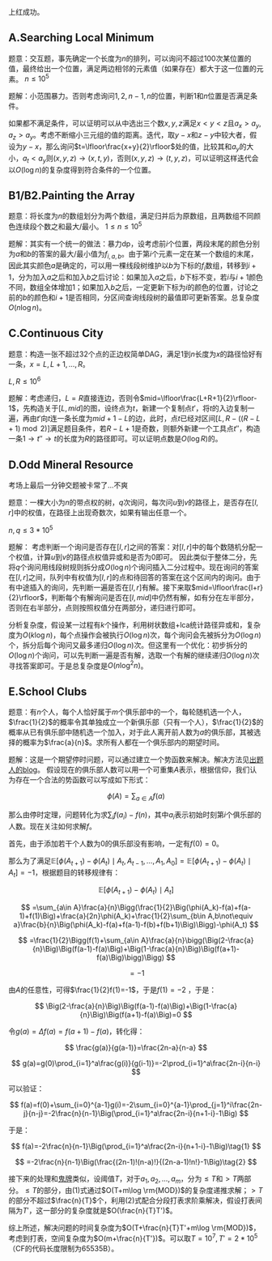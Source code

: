 上红成功。

## A.Searching Local Minimum

题意：交互题，事先确定一个长度为$n$的排列，可以询问不超过$100$次某位置的值，最终给出一个位置，满足两边相邻的元素值（如果存在）都大于这一位置的元素。
$n\leq 10^5$


题解：小范围暴力。否则考虑询问$1,2,n-1,n$的位置，判断$1$和$n$位置是否满足条件。

如果都不满足条件，可以证明可以从中选出三个数$x,y,z$满足$x<y<z$且$a_x>a_y,a_z>a_y$。考虑不断缩小三元组的值的距离。迭代，取$y-x$和$z-y$中较大者，假设为$y-x$，那么询问$t=\lfloor\frac{x+y}{2}\rfloor$处的值，比较其和$a_y$的大小，$a_t<a_y$则$(x,y,z)\to (x,t,y)$，否则$(x,y,z)\to (t,y,z)$，可以证明这样迭代会以$O(\log n)$的复杂度得到符合条件的一个位置。

## B1/B2.Painting the Array

题意：将长度为$n$的数组划分为两个数组，满足归并后为原数组，且两数组不同颜色连续段个数之和最大/最小。
$1\leq n\leq 10^5$

题解：其实有一个统一的做法：暴力dp，设考虑前$i$个位置，两段末尾的颜色分别为$a$和$b$的答案的最大/最小值为$f_{i,a,b}$。由于第$i$个元素一定在某一个数组的末尾，因此其实颜色$a$是确定的，可以用一棵线段树维护以$b$为下标的$f_i$数组，转移到$i+1$，分为加入$a$之后和加入$b$之后讨论：如果加入$a$之后，$b$下标不变，若$i$与$i+1$颜色不同，数组全体增加$1$；如果加入$b$之后，一定更新下标为$i$的颜色的位置，讨论之前的$b$的颜色和$i+1$是否相同，分区间查询线段树的最值即可更新答案。总复杂度$O(n\log n)$。

## C.Continuous City

题意：构造一张不超过$32$个点的正边权简单DAG，满足$1$到$n$长度为$x$的路径恰好有一条，$x=L,L+1,\dots,R$。

$L,R\leq 10^6$

题解：考虑递归，$L=R$直接连边，否则令$mid=\lfloor\frac{L+R+1}{2}\rfloor-1$，先构造关于$[L,mid]$的图，设终点为$t$，新建一个复制点$t'$，将$t$的入边复制一遍，再由$t'$向$t$连一条长度为$mid+1-L$的边，此时，点$t$已经对区间$[L,R-((R-L+1)\bmod 2)]$满足题目条件，若$R-L+1$是奇数，则额外新建一个工具点$t''$，构造一条$1\to t''\to t$的长度为$R$的路径即可。可以证明点数是$O(\log R)$的。

## D.Odd Mineral Resource

考场上最后一分钟交题被卡常了...不爽

题意：一棵大小为$n$的带点权的树，$q$次询问，每次问$u$到$v$的路径上，是否存在$[l,r]$中的权值，在路径上出现奇数次，如果有输出任意一个。

$n,q\leq 3*10^5$

题解：
考虑判断一个询问是否存在$[l,r]$之间的答案：对$[l,r]$中的每个数随机分配一个权值，计算$u$到$v$的路径点权值异或和是否为$0$即可。
因此类似于整体二分，先将$q$个询问用线段树规则拆分成$O(\log n)$个询问插入二分过程中。现在询问的答案在$[l,r]$之间，队列中有权值为$[l,r]$的点和待回答的答案在这个区间内的询问。由于有中途插入的询问，先判断一遍是否在$[l,r]$有解。接下来取$mid=\lfloor\frac{l+r}{2}\rfloor$，判断每个有解询问是否在$[l,mid]$中仍然有解，如有分在左半部分，否则在右半部分，点则按照权值分在两部分，递归进行即可。

分析复杂度，假设某一过程有$k$个操作，利用树状数组+lca统计路径异或和，复杂度为$O(k\log n)$，每个点操作会被执行$O(\log n)$次，每个询问会先被拆分为$O(\log n)$个，拆分后每个询问又最多递归$O(\log n)$次。但这里有一个优化：初步拆分的$O(\log n)$个询问，可以先判断一遍是否有解，选取一个有解的继续递归$O(\log n)$次寻找答案即可。于是总复杂度是$O(n\log ^2n)$。

## E.School Clubs

题意：有$n$个人，每个人恰好属于$m$个俱乐部中的一个，每轮随机选一个人，$\frac{1}{2}$的概率令其单独成立一个新俱乐部（只有一个人），$\frac{1}{2}$的概率从已有俱乐部中随机选一个加入，对于此人离开前人数为$a$的俱乐部，其被选择的概率为$\frac{a}{n}$。求所有人都在一个俱乐部内的期望时间。

题解：这是一个期望停时问题，可以通过建立一个势函数来解决。解决方法见[出题人的blog][1]。
假设现在的俱乐部人数可以用一个可重集$A$表示，根据信仰，我们认为存在一个合法的势函数可以写成如下形式：

$$
\phi(A)=\sum_{a\in A}f(a)
$$

那么由停时定理，问题转化为求$\sum_if(a_i)-f(n)$，其中$a_i$表示初始时刻第$i$个俱乐部的人数。现在关注如何求解$f$。

首先，由于添加若干个人数为$0$的俱乐部没有影响，一定有$f(0)=0$。

那么为了满足$\mathbb{E}[ \phi(A_{t+1})-\phi(A_t) \mid A_t, A_{t-1}, \dots, A_1, A_0 ]=\mathbb{E}[ \phi(A_{t+1})-\phi(A_t) \mid A_t]=-1$，根据题目的转移规律有：

$$
\mathbb{E}[ \phi(A_{t+1})-\phi(A_t) \mid A_t]
$$

$$
=\sum_{a\in A}\frac{a}{n}\Bigg(\frac{1}{2}\Big(\phi(A_k)-f(a)+f(a-1)+f(1)\Big)+\frac{a}{2n}\phi(A_k)+\frac{1}{2}\sum_{b\in A,b\not\equiv a}\frac{b}{n}\Big(\phi(A_k)-f(a)+f(a-1)-f(b)+f(b+1)\Big)\Bigg)-\phi(A_t)
$$

$$
=\frac{1}{2}\Bigg(f(1)+\sum_{a\in A}\frac{a}{n}\bigg(\Big(2-\frac{a}{n}\Big)\Big(f(a-1)-f(a)\Big)+\Big(1-\frac{a}{n}\Big)\Big(f(a+1)-f(a)\Big)\bigg)\Bigg)
$$

$$
=-1
$$

由$A$的任意性，可得$\frac{1}{2}f(1)=-1$，于是$f(1)=-2$
，于是：

$$
\Big(2-\frac{a}{n}\Big)\Big(f(a-1)-f(a)\Big)+\Big(1-\frac{a}{n}\Big)\Big(f(a+1)-f(a)\Big)=0
$$

令$g(a)=\Delta f(a)=f(a+1)-f(a)$，转化得：

$$
\frac{g(a)}{g(a-1)}=\frac{2n-a}{n-a}
$$

$$
g(a)=g(0)\prod_{i=1}^a\frac{g(i)}{g(i-1)}=-2\prod_{i=1}^a\frac{2n-i}{n-i}
$$

可以验证：

$$
f(a)=f(0)+\sum_{i=0}^{a-1}g(i)=-2\sum_{i=0}^{a-1}\prod_{j=1}^i\frac{2n-j}{n-j}=-2\frac{n}{n-1}\Big(\prod_{i=1}^a\frac{2n-i}{n+1-i}-1\Big)
$$

于是：

$$
f(a)=-2\frac{n}{n-1}\Big(\prod_{i=1}^a\frac{2n-i}{n+1-i}-1\Big)\tag{1}
$$

$$
=-2\frac{n}{n-1}\Big(\frac{(2n-1)!(n-a)!}{(2n-a-1)!n!}-1\Big)\tag{2}
$$

接下来的处理和[鬼牌][2]类似，设阈值$T$，对于$a_1,a_2,\dots,a_m$，分为$\leq T$和$>T$两部分。$\leq T$的部分，由$(1)$式通过$O(T+m\log \rm{MOD})$的复杂度递推求解；$>T$的部分不超过$\frac{n}{T}$个，利用$(2)$式配合分段打表求阶乘解决，假设打表间隔为$T'$，这一部分的复杂度就是$O(\frac{n}{T}T')$。

综上所述，解决问题的时间复杂度为$O(T+\frac{n}{T}T'+m\log \rm{MOD})$，考虑到打表，空间复杂度为$O(m+\frac{n}{T'})$。可以取$T=10^7,T'=2*10^5$（CF的代码长度限制为65535B）。


[1]: https://www.cnblogs.com/TinyWong/p/12887591.html
[2]: https://www.cnblogs.com/Mr-Spade/p/10166891.html